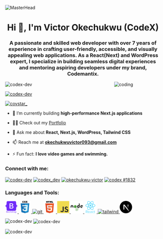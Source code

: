 ![MasterHead](https://app-development-expert-dallas.weebly.com/uploads/7/7/9/9/77992566/web-development_orig.gif)

<h1 align="center">Hi 👋, I'm Victor Okechukwu (CodeX)</h1>
<h3 align="center">A passionate and skilled web developer with over 7 years of experience in crafting user-friendly, accessible, and visually appealing web applications. As a React(Next) and WordPress expert, I specialize in building seamless digital experiences and mentoring aspiring developers under my brand, Codemantix.</h3>

<img align="right" alt="coding" width="30%" src="https://cdn.dribbble.com/users/926537/screenshots/4502924/python-2.gif" >

<p align="left"> <img src="https://komarev.com/ghpvc/?username=codex-dev&label=Profile%20views&color=0e75b6&style=flat" alt="codex-dev" /> </p>

<p align="left"> <a href="https://github.com/ryo-ma/github-profile-trophy"><img src="https://github-profile-trophy.vercel.app/?username=codex-dev" alt="codex-dev" /></a> </p>

<p align="left"> <a href="https://twitter.com/covstar_" target="blank"><img src="https://img.shields.io/twitter/follow/codex_dev?logo=twitter&style=for-the-badge" alt="covstar_" /></a> </p>

- 🚀 I’m currently building **high-performance Next.js applications**

- 👨‍💻 Check out my [Portfolio](https://vicryptech.com)

- 💬 Ask me about **React, Next.js, WordPress, Tailwind CSS**

- 📫 Reach me at **okechukwuvictor093@gmail.com**

- ⚡ Fun fact: **I love video games and swimming.**

<h3 align="left">Connect with me:</h3>
<p align="left">
<a href="https://codepen.io/codex-dev" target="blank"><img align="center" src="https://raw.githubusercontent.com/rahuldkjain/github-profile-readme-generator/master/src/images/icons/Social/codepen.svg" alt="codex-dev" height="30" width="40" /></a>
<a href="https://twitter.com/codex_dev" target="blank"><img align="center" src="https://raw.githubusercontent.com/rahuldkjain/github-profile-readme-generator/master/src/images/icons/Social/twitter.svg" alt="codex_dev" height="30" width="40" /></a>
<a href="https://linkedin.com/in/okechukwu-victor" target="blank"><img align="center" src="https://raw.githubusercontent.com/rahuldkjain/github-profile-readme-generator/master/src/images/icons/Social/linked-in-alt.svg" alt="okechukwu-victor" height="30" width="40" /></a>
<a href="https://discord.gg/codex #1832" target="blank"><img align="center" src="https://raw.githubusercontent.com/rahuldkjain/github-profile-readme-generator/master/src/images/icons/Social/discord.svg" alt="codex #1832" height="30" width="40" /></a>
</p>

<h3 align="left">Languages and Tools:</h3>
<p align="left">
<a href="https://getbootstrap.com" target="_blank" rel="noreferrer"> <img src="https://raw.githubusercontent.com/devicons/devicon/master/icons/bootstrap/bootstrap-plain-wordmark.svg" alt="bootstrap" width="40" height="40"/> </a>
<a href="https://www.w3schools.com/css/" target="_blank" rel="noreferrer"> <img src="https://raw.githubusercontent.com/devicons/devicon/master/icons/css3/css3-original-wordmark.svg" alt="css3" width="40" height="40"/> </a>
<a href="https://git-scm.com/" target="_blank" rel="noreferrer"> <img src="https://www.vectorlogo.zone/logos/git-scm/git-scm-icon.svg" alt="git" width="40" height="40"/> </a>
<a href="https://www.w3.org/html/" target="_blank" rel="noreferrer"> <img src="https://raw.githubusercontent.com/devicons/devicon/master/icons/html5/html5-original-wordmark.svg" alt="html5" width="40" height="40"/> </a>
<a href="https://developer.mozilla.org/en-US/docs/Web/JavaScript" target="_blank" rel="noreferrer"> <img src="https://raw.githubusercontent.com/devicons/devicon/master/icons/javascript/javascript-original.svg" alt="javascript" width="40" height="40"/> </a>
<a href="https://nodejs.org" target="_blank" rel="noreferrer"> <img src="https://raw.githubusercontent.com/devicons/devicon/master/icons/nodejs/nodejs-original-wordmark.svg" alt="nodejs" width="40" height="40"/> </a>
<a href="https://reactjs.org/" target="_blank" rel="noreferrer"> <img src="https://raw.githubusercontent.com/devicons/devicon/master/icons/react/react-original-wordmark.svg" alt="react" width="40" height="40"/> </a>
<a href="https://tailwindcss.com/" target="_blank" rel="noreferrer"> <img src="https://www.vectorlogo.zone/logos/tailwindcss/tailwindcss-icon.svg" alt="tailwind" width="40" height="40"/> </a>
<a href="https://nextjs.org/" target="_blank" rel="noreferrer"> <img src="https://raw.githubusercontent.com/devicons/devicon/master/icons/nextjs/nextjs-original.svg" alt="nextjs" width="40" height="40"/> </a>
</p>

<p><img align="left" src="https://github-readme-stats.vercel.app/api/top-langs?username=codex-dev&show_icons=true&locale=en&layout=compact" alt="codex-dev" /></p>

<p>&nbsp;<img align="center" src="https://github-readme-stats.vercel.app/api?username=codex-dev&show_icons=true&locale=en" alt="codex-dev" /></p>

<p><img align="center" src="https://github-readme-streak-stats.herokuapp.com/?user=codex-dev&" alt="codex-dev" /></p>

